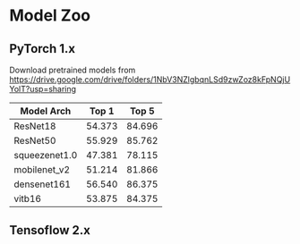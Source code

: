 # Model Zoo

## PyTorch 1.x

Download pretrained models from https://drive.google.com/drive/folders/1NbV3NZlgbqnLSd9zwZoz8kFpNQjUYolT?usp=sharing

| Model Arch | Top 1  | Top 5  |
|----------------|--------|--------|
| ResNet18       | 54.373 | 84.696 |
| ResNet50       | 55.929 | 85.762 |
| squeezenet1.0  | 47.381 | 78.115 |
| mobilenet_v2   | 51.214 | 81.866 |
| densenet161    | 56.540 | 86.375  |
| vitb16    | 53.875 | 84.375  |


## Tensoflow 2.x

